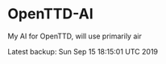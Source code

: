 # OpenTTD-AI
My AI for OpenTTD, will use primarily air

Latest backup: Sun Sep 15 18:15:01 UTC 2019
